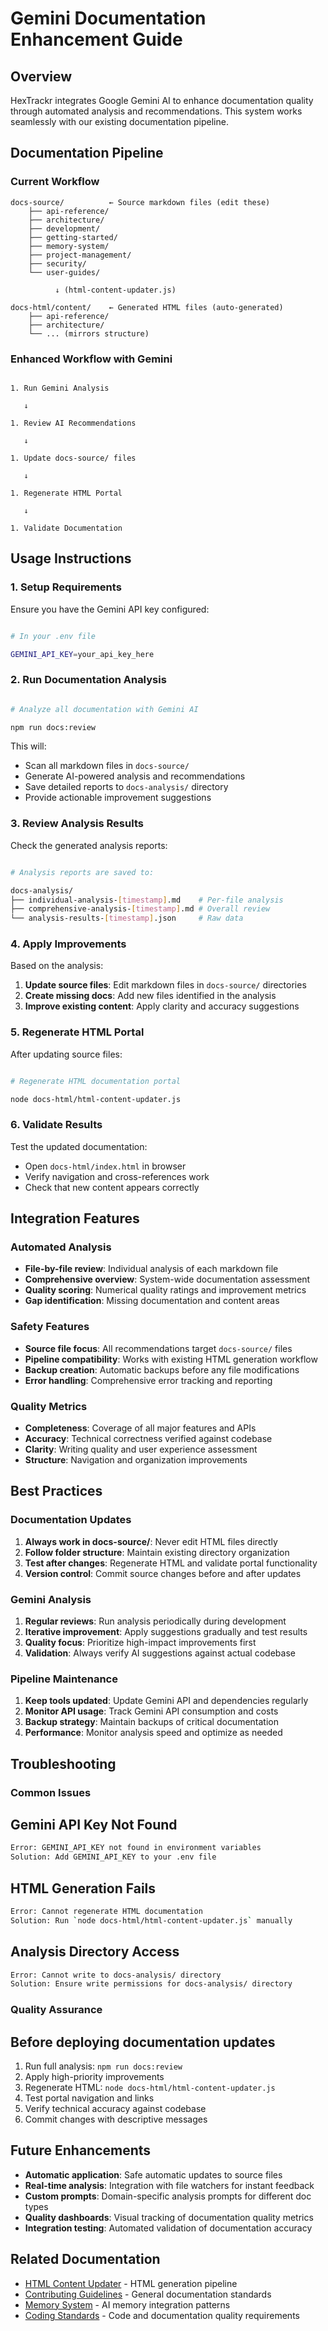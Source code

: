 # Gemini Documentation Enhancement Guide

## Overview

HexTrackr integrates Google Gemini AI to enhance documentation quality through automated analysis and recommendations. This system works seamlessly with our existing documentation pipeline.

## Documentation Pipeline

### Current Workflow

```
docs-source/          ← Source markdown files (edit these)
    ├── api-reference/
    ├── architecture/
    ├── development/
    ├── getting-started/
    ├── memory-system/
    ├── project-management/
    ├── security/
    └── user-guides/

          ↓ (html-content-updater.js)

docs-html/content/    ← Generated HTML files (auto-generated)
    ├── api-reference/
    ├── architecture/
    └── ... (mirrors structure)
```

### Enhanced Workflow with Gemini

```

1. Run Gemini Analysis

   ↓

1. Review AI Recommendations  

   ↓

1. Update docs-source/ files

   ↓

1. Regenerate HTML Portal

   ↓

1. Validate Documentation

```

## Usage Instructions

### 1. Setup Requirements

Ensure you have the Gemini API key configured:

```bash

# In your .env file

GEMINI_API_KEY=your_api_key_here
```

### 2. Run Documentation Analysis

```bash

# Analyze all documentation with Gemini AI

npm run docs:review
```

This will:

- Scan all markdown files in `docs-source/`
- Generate AI-powered analysis and recommendations
- Save detailed reports to `docs-analysis/` directory
- Provide actionable improvement suggestions

### 3. Review Analysis Results

Check the generated analysis reports:

```bash

# Analysis reports are saved to:

docs-analysis/
├── individual-analysis-[timestamp].md    # Per-file analysis
├── comprehensive-analysis-[timestamp].md # Overall review
└── analysis-results-[timestamp].json     # Raw data
```

### 4. Apply Improvements

Based on the analysis:

1. **Update source files**: Edit markdown files in `docs-source/` directories
2. **Create missing docs**: Add new files identified in the analysis
3. **Improve existing content**: Apply clarity and accuracy suggestions

### 5. Regenerate HTML Portal

After updating source files:

```bash

# Regenerate HTML documentation portal

node docs-html/html-content-updater.js
```

### 6. Validate Results

Test the updated documentation:

- Open `docs-html/index.html` in browser
- Verify navigation and cross-references work
- Check that new content appears correctly

## Integration Features

### Automated Analysis

- **File-by-file review**: Individual analysis of each markdown file
- **Comprehensive overview**: System-wide documentation assessment
- **Quality scoring**: Numerical quality ratings and improvement metrics
- **Gap identification**: Missing documentation and content areas

### Safety Features

- **Source file focus**: All recommendations target `docs-source/` files
- **Pipeline compatibility**: Works with existing HTML generation workflow
- **Backup creation**: Automatic backups before any file modifications
- **Error handling**: Comprehensive error tracking and reporting

### Quality Metrics

- **Completeness**: Coverage of all major features and APIs
- **Accuracy**: Technical correctness verified against codebase
- **Clarity**: Writing quality and user experience assessment
- **Structure**: Navigation and organization improvements

## Best Practices

### Documentation Updates

1. **Always work in docs-source/**: Never edit HTML files directly
2. **Follow folder structure**: Maintain existing directory organization
3. **Test after changes**: Regenerate HTML and validate portal functionality
4. **Version control**: Commit source changes before and after updates

### Gemini Analysis

1. **Regular reviews**: Run analysis periodically during development
2. **Iterative improvement**: Apply suggestions gradually and test results
3. **Quality focus**: Prioritize high-impact improvements first
4. **Validation**: Always verify AI suggestions against actual codebase

### Pipeline Maintenance

1. **Keep tools updated**: Update Gemini API and dependencies regularly
2. **Monitor API usage**: Track Gemini API consumption and costs
3. **Backup strategy**: Maintain backups of critical documentation
4. **Performance**: Monitor analysis speed and optimize as needed

## Troubleshooting

### Common Issues

## Gemini API Key Not Found

```bash
Error: GEMINI_API_KEY not found in environment variables
Solution: Add GEMINI_API_KEY to your .env file
```

## HTML Generation Fails

```bash
Error: Cannot regenerate HTML documentation
Solution: Run `node docs-html/html-content-updater.js` manually
```

## Analysis Directory Access

```bash
Error: Cannot write to docs-analysis/ directory
Solution: Ensure write permissions for docs-analysis/ directory
```

### Quality Assurance

## Before deploying documentation updates

1. Run full analysis: `npm run docs:review`
2. Apply high-priority improvements
3. Regenerate HTML: `node docs-html/html-content-updater.js`
4. Test portal navigation and links
5. Verify technical accuracy against codebase
6. Commit changes with descriptive messages

## Future Enhancements

- **Automatic application**: Safe automatic updates to source files
- **Real-time analysis**: Integration with file watchers for instant feedback
- **Custom prompts**: Domain-specific analysis prompts for different doc types
- **Quality dashboards**: Visual tracking of documentation quality metrics
- **Integration testing**: Automated validation of documentation accuracy

## Related Documentation

- [HTML Content Updater](./docs-portal-guide.md) - HTML generation pipeline
- [Contributing Guidelines](./contributing.md) - General documentation standards
- [Memory System](./memory-system.md) - AI memory integration patterns
- [Coding Standards](./coding-standards.md) - Code and documentation quality requirements
